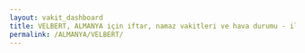 ```yaml
---
layout: vakit_dashboard
title: VELBERT, ALMANYA için iftar, namaz vakitleri ve hava durumu - ilçe/eyalet seç
permalink: /ALMANYA/VELBERT/
---
```


<script type="text/javascript">
  var GLOBAL_COUNTRY = 'ALMANYA';
  var GLOBAL_CITY = 'VELBERT';
  var GLOBAL_STATE = '';
  var lat = 72;
  var lon = 21;
</script>
